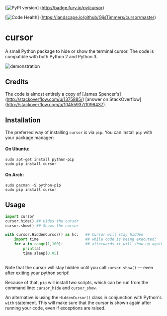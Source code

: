 [![PyPI version](https://badge.fury.io/py/cursor.svg)]
(http://badge.fury.io/py/cursor)

[![Code Health](https://landscape.io/github/GijsTimmers/cursor/master/landscape.svg?style=flat)]
(https://landscape.io/github/GijsTimmers/cursor/master)

# cursor
A small Python package to hide or show the terminal cursor. The code is
compatible with both Python 2 and Python 3.

![demonstration](http://i.imgur.com/2iXviMi.gif)

## Credits
The code is almost entirely a copy of
[James Spencer's]
(http://stackoverflow.com/u/1375885/) 
[answer on StackOverflow]
(http://stackoverflow.com/a/10455937/1096437).

## Installation
The preferred way of installing `cursor` is via `pip`.
You can install `pip` with your package manager:

#### On Ubuntu:
    
    sudo apt-get install python-pip
    sudo pip install cursor

#### On Arch:
    
    sudo pacman -S python-pip
    sudo pip install cursor

## Usage

```python
import cursor
cursor.hide() ## Hides the cursor
cursor.show() ## Shows the cursor

with cursor.HiddenCursor() as hc:   ## Cursor will stay hidden
    import time                     ## while code is being executed;
    for a in range(1,100):          ## afterwards it will show up again
        print(a)
        time.sleep(0.05)
    
```

Note that the cursor will stay hidden until you call `cursor.show()` — 
even after exiting your python script!

Because of that, `pip` will install two
scripts, which can be run from the command line: `cursor_hide` and
`cursor_show`.

An alternative is using the `HiddenCursor()` class in conjunction with
Python's `with` statement. This will make sure that the cursor is shown again
after running your code, even if exceptions are raised.